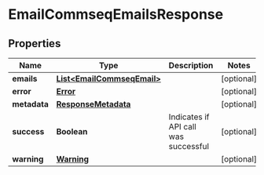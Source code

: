 
# EmailCommseqEmailsResponse

## Properties
Name | Type | Description | Notes
------------ | ------------- | ------------- | -------------
**emails** | [**List&lt;EmailCommseqEmail&gt;**](EmailCommseqEmail.md) |  |  [optional]
**error** | [**Error**](Error.md) |  |  [optional]
**metadata** | [**ResponseMetadata**](ResponseMetadata.md) |  |  [optional]
**success** | **Boolean** | Indicates if API call was successful |  [optional]
**warning** | [**Warning**](Warning.md) |  |  [optional]



